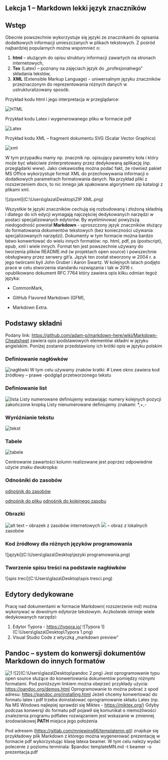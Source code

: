 ## Lekcja 1 – Markdown lekki język znaczników 

## Wstęp

Obecnie powszechnie wykorzystuje się języki ze znacznikami do opisania dodatkowych informacji umieszczanych w plikach tekstowych. Z pośród najbardziej popularnych można wspomnieć o: 

1. **html**  – służącym do opisu struktury informacji zawartych na stronach internetowych,
2. **Tex** (Latex) – poznany na zajęciach język do „profesjonalnego” składania tekstów,
3. **XML** (Extensible Markup Language) - uniwersalnym języku znaczników przeznaczonym do reprezentowania różnych danych w ustrukturalizowany sposób.

Przykład kodu html i jego interpretacja w przeglądarce: 

![HTML](C:\Users\glaza\Desktop\HTML.png)

Przykład kodu Latex i wygenerowanego pliku w formacie pdf

![Latex](C:\Users\glaza\Desktop\Latex.png)

Przykład kodu XML – fragment dokumentu SVG (Scalar Vector Graphics)

![xml](C:\Users\glaza\Desktop\xml.png)

W tym przypadku mamy np. znacznik np.  opisujący parametry koła i który może być właściwie zinterpretowany przez dedykowaną aplikację (np. przeglądarki www). Jako ciekawostkę można podać fakt, że również pakiet MS Office wykorzystuje format XML do przechowywania informacji o dodatkowych parametrach formatowania danych. Na przykład pliki z rozszerzeniem docx, to nic innego jak spakowane algorytmem zip katalogi z plikami xml.

![zipxml](C:\Users\glaza\Desktop\ZIP XML.png)



Wszystkie te języki znaczników cechują się rozbudowaną i złożoną składnią i dlatego do ich edycji wymagają najczęściej dedykowanych narzędzi w postaci specjalizowanych edytorów. By wyeliminować powyższą niedogodność powstał **Markdown**  - uproszczony język znaczników służący do formatowania dokumentów tekstowych (bez konieczności używania specjalizowanych narzędzi). Dokumenty w tym formacie można bardzo łatwo konwertować do wielu innych formatów: np. html, pdf, ps (postscript), epub, xml i wiele innych. Format ten jest powszechnie używany do tworzenia plików README.md (w projektach open source) i powszechnie obsługiwany przez serwery git’a. Język ten został stworzony w 2004 r. a jego twórcami byli John Gruber i Aaron Swartz. W kolejnych latach podjęto prace w celu stworzenia standardu rozwiązania i tak w 2016 r. opublikowano dokument RFC 7764 który zawiera opis kilku odmian tegoż języka:

* CommonMark,  

* GitHub Flavored Markdown (GFM),

* Markdown Extra. 

  

## Podstawy składni

Podany link: https://github.com/adam-p/markdown-here/wiki/Markdown-Cheatsheet zawiera opis podstawowych elementów składni w języku angielskim. Poniżej zostanie przedstawiony ich krótki opis w języku polskim

### Definiowanie nagłówków
![nagłówki](C:\Users\glaza\Desktop\Nagłówki.png)
W tym celu używamy znaków kratki: #
Lewe okno zawiera kod źródłowy – prawe -podgląd przetworzonego tekstu

### Definiowanie list
![lista](C:\Users\glaza\Desktop\lista.png)
Listy numerowane definiujemy wstawiając numery kolejnych pozycji zakończone kropką
Listy nienumerowane definiujemy znakami: *,+,-

### Wyróżnianie tekstu
![tekst](C:\Users\glaza\Desktop\tekst.png)
### Tabele
![tabele](C:\Users\glaza\Desktop\tabele.png)

Centrowanie zawartości kolumn realizowane jest poprzez odpowiednie użycie znaku dwukropka:

### Odnośniki do zasobów

[odnośnik do zasobów](www.gazeta.pl)

 [odnośnik do pliku](LICENSE.md) 
 [odnośnik do kolejnego zasobu][1] 

[1]: http://google,com

### Obrazki

![alt text](https://server.com/images/icon48.png "Logo 1") – obrazek z zasobów
internetowych
![](logo.png) – obraz z lokalnych zasobów

### Kod źródłowy dla różnych języków programowania
![języki](C:\Users\glaza\Desktop\jezyki programowania.png)
### Tworzenie spisu treści na podstawie nagłówków
![spis treci](C:\Users\glaza\Desktop\spis tresci.png)
## Edytory dedykowane
Pracę nad dokumentami w formacie Markdown( rozszerzenie md) można wykonywać w
dowolnym edytorze tekstowym. Aczkolwiek istnieje wiele dedykowanych narzędzi:
1. Edytor Typora - https://typora.io/
![Typora 1](C:\Users\glaza\Desktop\Typora 1.png)
2. Visual Studio Code z wtyczką „markdown preview”
## Pandoc – system do konwersji dokumentów Markdown do innych formatów
![1](C:\Users\glaza\Desktop\pandoc.png)
![2](C:\Users\glaza\Desktop\pandoc 2.png)
Jest oprogramowanie typu open source służące do konwertowania dokumentów pomiędzy
różnymi formatami.
Pod poniższym linkiem można obejrzeć przykłady użycia:
https://pandoc.org/demos.html
Oprogramowanie to można pobrać z spod adresu: https://pandoc.org/installing.html
Jeżeli chcemy konwertować do formatu latex i pdf trzeba doinstalować oprogramowanie
składu Latex (np. Na MS Windows najlepiej sprawdzi się Miktex - https://miktex.org/)
Gdyby podczas konwersji do formatu pdf pojawił się komunikat o niemożliwości
znalezienia programu pdflatex rozwiązaniem jest wskazanie w zmiennej środowiskowej
**PATH** miejsca jego położenia

Pod adresem (https://gitlab.com/mniewins66/templatemn.git) znajduje się przykładowy plik
Markdown z którego można wygenerować prezentację w formacie pdf wykorzystując
klasę latexa beamer.
W tym celu należy wydać polecenie z poziomu terminala:
$pandoc templateMN.md -t beamer -o prezentacja.pdf